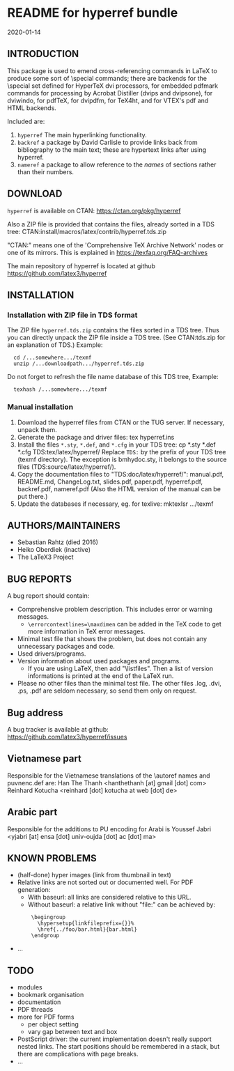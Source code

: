 # README for hyperref bundle
2020-01-14


## INTRODUCTION


This package is used to emend cross-referencing commands in LaTeX to
produce some sort of \special commands; there are backends for the
\special set defined for HyperTeX dvi processors, for embedded pdfmark
commands for processing by Acrobat Distiller (dvips and dvipsone), for
dviwindo, for pdfTeX, for dvipdfm, for TeX4ht, and for VTEX's pdf and HTML
backends.

Included are:

 1. `hyperref` The main hyperlinking functionality.
 2. `backref` a package by David Carlisle to provide links back from
    bibliography to the main text; these are hypertext links after using
    hyperref.
 3. `nameref` a package to allow reference to the *names* of sections rather
    than their numbers.

## DOWNLOAD


`hyperref` is available on CTAN:
  https://ctan.org/pkg/hyperref
    
Also a ZIP file is provided that contains the files, already sorted
in a TDS tree:
  CTAN:install/macros/latex/contrib/hyperref.tds.zip
    
"CTAN:" means one of the 'Comprehensive TeX Archive Network'
nodes or one of its mirrors.  This is explained in
  https://texfaq.org/FAQ-archives
    
The main repository of hyperref is located at github
       https://github.com/latex3/hyperref
    

## INSTALLATION


### Installation with ZIP file in TDS format

The ZIP file `hyperref.tds.zip` contains the files sorted
in a TDS tree. Thus you can directly unpack the ZIP file
inside a TDS tree. (See CTAN:tds.zip for an explanation of TDS.)
Example:

```
  cd /...somewhere.../texmf
  unzip /...downloadpath.../hyperref.tds.zip
```

Do not forget to refresh the file name database of this TDS tree,
Example:

```
  texhash /...somewhere.../texmf
```

### Manual installation

 1. Download the hyperref files from CTAN or the TUG server.
    If necessary, unpack them.
 2. Generate the package and driver files:
      tex hyperref.ins
 3. Install the files `*.sty`, `*.def`, and `*.cfg` in your TDS tree:
      cp *.sty *.def *.cfg TDS:tex/latex/hyperref/
    Replace `TDS:` by the prefix of your TDS tree (texmf directory).
    The exception is bmhydoc.sty, it belongs to the source files
    (TDS:source/latex/hyperref/).
 4. Copy the documentation files to "TDS:doc/latex/hyperref/":
    manual.pdf, README.md, ChangeLog.txt,
    slides.pdf, paper.pdf, hyperref.pdf, backref.pdf,
    nameref.pdf (Also the HTML version of the manual can be put there.)
 5. Update the databases if necessary, eg. for texlive:
      mktexlsr .../texmf
      
## AUTHORS/MAINTAINERS


 * Sebastian Rahtz (died 2016)
 * Heiko Oberdiek  (inactive)
 * The LaTeX3 Project


## BUG REPORTS


A bug report should contain:

 * Comprehensive problem description. This includes error or
   warning messages.
   * `\errorcontextlines=\maxdimen` can be added in the TeX code
     to get more information in TeX error messages.
 * Minimal test file that shows the problem, but does not
   contain any unnecessary packages and code.
 * Used drivers/programs.
 * Version information about used packages and programs.
   * If you are using LaTeX, then add "\listfiles". Then
     a list of version informations is printed at the end
     of the LaTeX run.
 * Please no other files than the minimal test file.
   The other files .log, .dvi, .ps, .pdf are seldom necessary,
   so send them only on request.
    
## Bug address

A bug tracker is available at github:
    https://github.com/latex3/hyperref/issues

      
## Vietnamese part

Responsible for the Vietnamese translations of the
\autoref names and puvnenc.def are:
  Han The Thanh <hanthethanh [at] gmail [dot] com>
  Reinhard Kotucha <reinhard [dot] kotucha at web [dot] de>
      
## Arabic part

Responsible for the additions to PU encoding for Arabi is
  Youssef Jabri <yjabri [at] ensa [dot] univ-oujda [dot] ac [dot] ma>
      

## KNOWN PROBLEMS


 * (half-done) hyper images (link from thumbnail in text)
 * Relative links are not sorted out or documented well.
   For PDF generation:
   * With baseurl: all links are considered relative to this URL.
   * Without baseurl: a relative link without "file:" can be
     achieved by:
     ```
      \begingroup
        \hypersetup{linkfileprefix={}}%
        \href{../foo/bar.html}{bar.html}
      \endgroup
      ```
 * ...
    

## TODO

 * modules
 * bookmark organisation
 * documentation
 * PDF threads
 * more for PDF forms
   * per object setting
   * vary gap between text and box
 * PostScript driver: the current implementation doesn't really support
   nested links. The start positions should be remembered in a stack,
   but there are complications with page breaks.
 * ...
    
